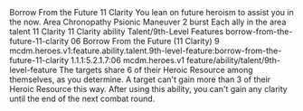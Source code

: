 <ability>
  <name>Borrow From the Future</name>
  <cost>11 Clarity</cost>
  <flavor>You lean on future heroism to assist you in the now.</flavor>
  <keywords>
    <keyword>Area</keyword>
    <keyword>Chronopathy</keyword>
    <keyword>Psionic</keyword>
  </keywords>
  <type>Maneuver</type>
  <distance>2 burst</distance>
  <target>Each ally in the area</target>
  <metadata>
    <class>talent</class>
    <cost>11 Clarity</cost>
    <cost_amount>11</cost_amount>
    <cost_resource>Clarity</cost_resource>
    <feature_type>ability</feature_type>
    <file_dpath>Talent/9th-Level Features</file_dpath>
    <item_id>borrow-from-the-future-11-clarity</item_id>
    <item_index>06</item_index>
    <item_name>Borrow From the Future (11 Clarity)</item_name>
    <level>9</level>
    <scc>mcdm.heroes.v1:feature.ability.talent.9th-level-feature:borrow-from-the-future-11-clarity</scc>
    <scdc>1.1.1:5.2.1.7:06</scdc>
    <source>mcdm.heroes.v1</source>
    <type>feature/ability/talent/9th-level-feature</type>
  </metadata>
  <effects>
    <effect type="mundane">The targets share 6 of their Heroic Resource among themselves, as you determine. A target can&apos;t gain more than 3 of their Heroic Resource this way. After using this ability, you can&apos;t gain any clarity until the end of the next combat round.</effect>
  </effects>
</ability>
